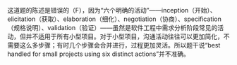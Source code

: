 这道题的陈述是错误的（F），因为“六个明确的活动”——inception（开始）、elicitation（获取）、elaboration（细化）、negotiation（协商）、specification（规格说明）、validation（验证）——虽然是软件工程中需求分析阶段常见的活动，但并不适用于所有小型项目。对于小型项目，沟通活动往往可以更加简化，不需要这么多步骤；有时几个步骤会合并进行，过程更加灵活。所以题干说“best handled for small projects using six distinct actions”并不准确。